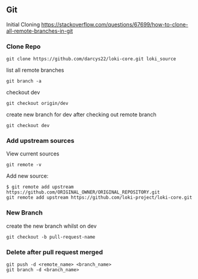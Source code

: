 ## Git

Initial Cloning
https://stackoverflow.com/questions/67699/how-to-clone-all-remote-branches-in-git

### Clone Repo
```
git clone https://github.com/darcys22/loki-core.git loki_source
```

list all remote branches
```
git branch -a
```

checkout dev
```
git checkout origin/dev
```

create new branch for dev after checking out remote branch
```
git checkout dev
```
### Add upstream sources
View current sources
```
git remote -v
```

Add new source:
```
$ git remote add upstream https://github.com/ORIGINAL_OWNER/ORIGINAL_REPOSITORY.git
git remote add upstream https://github.com/loki-project/loki-core.git
```
### New Branch

create the new branch whilst on dev
```
git checkout -b pull-request-name
```

### Delete after pull request merged
```
git push -d <remote_name> <branch_name>
git branch -d <branch_name>
```
